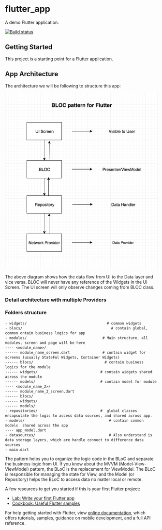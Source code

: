 # flutter_app

A demo Flutter application.

[![Build status](https://build.appcenter.ms/v0.1/apps/be344080-8d7c-41c1-9af3-886a84efbbd1/branches/cicd/badge)](https://appcenter.ms)

## Getting Started

This project is a starting point for a Flutter application.

## App Architecture
The architecture we will be following to structure this app:

![The BLOC pattern](./assets/diagram.png)

The above diagram shows how the data flow from UI to the Data layer and vice versa. 
BLOC will never have any reference of the Widgets in the UI Screen. 
The UI screen will only observe changes coming from BLOC class.


### Detail architecture with multiple Providers


### Folders structure
```
- widgets/									   # common widgets
- blocs/										 # contain global, common ontain business logics for app
- modules/									 # Main structure, all modules, screen and page will be here
---- <module_name>/
------ module_name_screen.dart 				 # contain widget for screens (usually StateFul Widgets, Container Widgets)
------ blocs/  								  # contain business logics for the module
------ widgets/								# contain widgets shared across the module
------ models/								# contain model for module
---- <module_name_2>/
------ module_name_2_screen.dart 		
------ blocs/
------ widgets/
------ models/
- repositories/								#  global classes encapsulate the logic to access data sources, and shared across app.
- models/										# contain common models  shared across the app
---- app_model.dart
- datasources/									# Also understand is data storage layers, which are handle connect to difference data sources
- main.dart
```


The pattern helps you to organize the logic code in the BLoC and separate the business logic from UI. 
If you know about the MVVM (Model-View-ViewModel) pattern, the BLoC is the replacement for ViewModel. 
The BLoC is responsible for managing the state for View, and the Model (or Repository) helps the BLoC to access data no matter local or remote.

A few resources to get you started if this is your first Flutter project:

- [Lab: Write your first Flutter app](https://flutter.dev/docs/get-started/codelab)
- [Cookbook: Useful Flutter samples](https://flutter.dev/docs/cookbook)

For help getting started with Flutter, view 
[online documentation](https://flutter.dev/docs), which offers tutorials,
samples, guidance on mobile development, and a full API reference.
